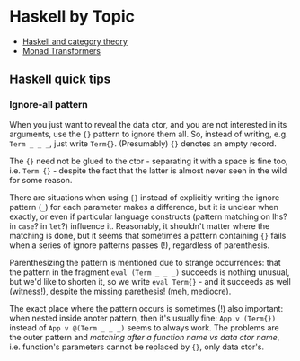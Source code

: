 # Haskell by Topic

- [Haskell and category theory](./haskell-and-category-theory/README.md)
- [Monad Transformers](./monad-transformers/README.md)


## Haskell quick tips

### Ignore-all pattern

When you just want to reveal the data ctor, and you are not interested in its arguments, use the `{}` pattern to ignore them all. So, instead of writing, e.g. `Term _ _ _`, just write `Term{}`. (Presumably) `{}` denotes an empty record.

The `{}` need not be glued to the ctor - separating it with a space is fine too, i.e. `Term {}` - despite the fact that the latter is almost never seen in the wild for some reason.

There are situations when using `{}` instead of explicitly writing the ignore pattern (`_`) for each parameter makes a difference, but it is unclear when exactly, or even if particular language constructs (pattern matching on lhs? in `case`? in `let`?) influence it. Reasonably, it shouldn't matter where the matching is done, but it seems that sometimes a pattern containing `{}` fails when a series of ignore patterns passes (!), regardless of parenthesis.

Parenthesizing the pattern is mentioned due to strange occurrences: that the pattern in the fragment `eval (Term _ _ _)` succeeds is nothing unusual, but we'd like to shorten it, so we write `eval Term{}` - and it succeeds as well (witness!), despite the missing parethesis! (meh, mediocre).

The exact place where the pattern occurs is sometimes (!) also important: when nested inside anoter pattern, then it's usually fine: `App v (Term{})` instead of `App v @(Term _ _ _)` seems to always work. The problems are the outer pattern and *matching after a function name vs data ctor name*, i.e. function's parameters cannot be replaced by `{}`, only data ctor's.
